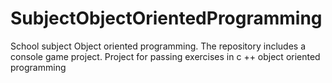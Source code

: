 # SubjectObjectOrientedProgramming
School subject Object oriented programming. The repository includes a console game project. Project for passing exercises in c ++ object oriented programming
